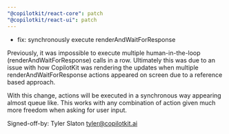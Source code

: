 ```yaml
---
"@copilotkit/react-core": patch
"@copilotkit/react-ui": patch
---
```


- fix: synchronously execute renderAndWaitForResponse

Previously, it was impossible to execute multiple human-in-the-loop (renderAndWaitForResponse)
calls in a row. Ultimately this was due to an issue with how CopilotKit was rendering the updates
when multiple renderAndWaitForResponse actions appeared on screen due to a reference based approach.

With this change, actions will be executed in a synchronous way appearing almost queue like. This
works with any combination of action given much more freedom when asking for user input.

Signed-off-by: Tyler Slaton <tyler@copilotkit.ai>
